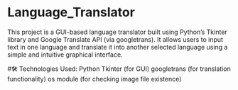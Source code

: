 # Language_Translator
This project is a GUI-based language translator built using Python’s Tkinter library and Google Translate API (via googletrans). It allows users to input text in one language and translate it into another selected language using a simple and intuitive graphical interface.

#🛠️ Technologies Used:
Python
Tkinter (for GUI)
googletrans (for translation functionality)
os module (for checking image file existence)
